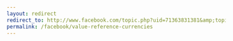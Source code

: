 ```yaml
---
layout: redirect
redirect_to: http://www.facebook.com/topic.php?uid=71363831381&amp;topic=7673
permalink: /facebook/value-reference-currencies
---
```

